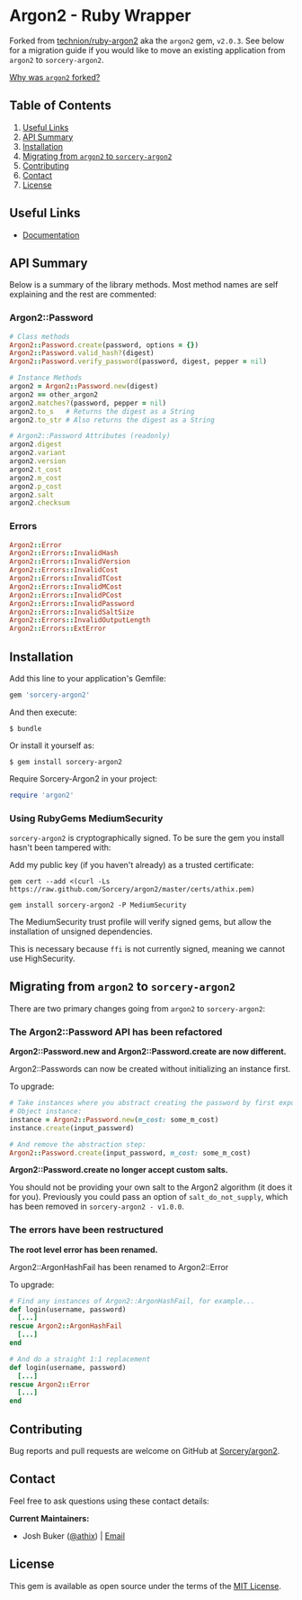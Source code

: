 # Argon2 - Ruby Wrapper

Forked from [technion/ruby-argon2](https://github.com/technion/ruby-argon2) aka
the `argon2` gem, `v2.0.3`. See below for a migration guide if you would like to
move an existing application from `argon2` to `sorcery-argon2`.

[Why was `argon2` forked?](https://github.com/technion/ruby-argon2/pull/44#issuecomment-816271661)

## Table of Contents

1. [Useful Links](#useful-links)
2. [API Summary](#api-summary)
3. [Installation](#installation)
4. [Migrating from `argon2` to `sorcery-argon2`](#migrating-from-argon2-to-sorcery-argon2)
5. [Contributing](#contributing)
6. [Contact](#contact)
7. [License](#license)

## Useful Links

* [Documentation](https://rubydoc.info/gems/sorcery-argon2)

## API Summary

Below is a summary of the library methods. Most method names are self explaining
and the rest are commented:

### Argon2::Password

```ruby
# Class methods
Argon2::Password.create(password, options = {})
Argon2::Password.valid_hash?(digest)
Argon2::Password.verify_password(password, digest, pepper = nil)

# Instance Methods
argon2 = Argon2::Password.new(digest)
argon2 == other_argon2
argon2.matches?(password, pepper = nil)
argon2.to_s   # Returns the digest as a String
argon2.to_str # Also returns the digest as a String

# Argon2::Password Attributes (readonly)
argon2.digest
argon2.variant
argon2.version
argon2.t_cost
argon2.m_cost
argon2.p_cost
argon2.salt
argon2.checksum
```

### Errors

```ruby
Argon2::Error
Argon2::Errors::InvalidHash
Argon2::Errors::InvalidVersion
Argon2::Errors::InvalidCost
Argon2::Errors::InvalidTCost
Argon2::Errors::InvalidMCost
Argon2::Errors::InvalidPCost
Argon2::Errors::InvalidPassword
Argon2::Errors::InvalidSaltSize
Argon2::Errors::InvalidOutputLength
Argon2::Errors::ExtError
```

## Installation

Add this line to your application's Gemfile:

```ruby
gem 'sorcery-argon2'
```

And then execute:

```
$ bundle
```

Or install it yourself as:

```
$ gem install sorcery-argon2
```

Require Sorcery-Argon2 in your project:

```ruby
require 'argon2'
```

### Using RubyGems MediumSecurity

`sorcery-argon2` is cryptographically signed. To be sure the gem you install
hasn't been tampered with:

Add my public key (if you haven't already) as a trusted certificate:

```
gem cert --add <(curl -Ls https://raw.github.com/Sorcery/argon2/master/certs/athix.pem)

gem install sorcery-argon2 -P MediumSecurity
```

The MediumSecurity trust profile will verify signed gems, but allow the
installation of unsigned dependencies.

This is necessary because `ffi` is not currently signed, meaning we cannot use
HighSecurity.

## Migrating from `argon2` to `sorcery-argon2`

There are two primary changes going from `argon2` to `sorcery-argon2`:

### The Argon2::Password API has been refactored

**Argon2::Password.new and Argon2::Password.create are now different.**

Argon2::Passwords can now be created without initializing an instance first.

To upgrade:

```ruby
# Take instances where you abstract creating the password by first exposing an
# Object instance:
instance = Argon2::Password.new(m_cost: some_m_cost)
instance.create(input_password)

# And remove the abstraction step:
Argon2::Password.create(input_password, m_cost: some_m_cost)
```

**Argon2::Password.create no longer accept custom salts.**

You should not be providing your own salt to the Argon2 algorithm (it does it
for you). Previously you could pass an option of `salt_do_not_supply`, which has
been removed in `sorcery-argon2 - v1.0.0`.

### The errors have been restructured

**The root level error has been renamed.**

Argon2::ArgonHashFail has been renamed to Argon2::Error

To upgrade:

```ruby
# Find any instances of Argon2::ArgonHashFail, for example...
def login(username, password)
  [...]
rescue Argon2::ArgonHashFail
  [...]
end

# And do a straight 1:1 replacement
def login(username, password)
  [...]
rescue Argon2::Error
  [...]
end
```

## Contributing

Bug reports and pull requests are welcome on GitHub at
[Sorcery/argon2](https://github.com/Sorcery/argon2).

## Contact

Feel free to ask questions using these contact details:

**Current Maintainers:**

* Josh Buker ([@athix](https://github.com/athix)) | [Email](mailto:crypto+sorcery@joshbuker.com?subject=Sorcery)

## License

This gem is available as open source under the terms of the
[MIT License](https://opensource.org/licenses/MIT).
